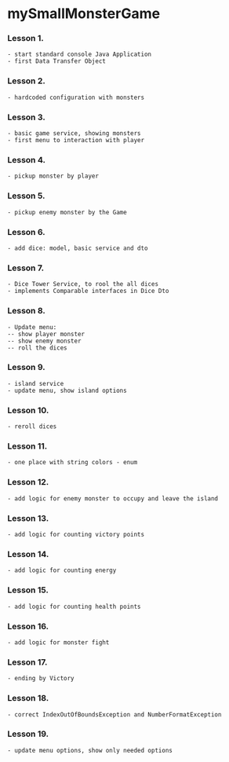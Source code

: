 # mySmallMonsterGame

### Lesson 1.
    - start standard console Java Application
    - first Data Transfer Object

### Lesson 2.
    - hardcoded configuration with monsters 
    
### Lesson 3.
    - basic game service, showing monsters
    - first menu to interaction with player
    
### Lesson 4.
    - pickup monster by player
    
### Lesson 5.
    - pickup enemy monster by the Game

### Lesson 6.
    - add dice: model, basic service and dto
    
### Lesson 7.
    - Dice Tower Service, to rool the all dices
    - implements Comparable interfaces in Dice Dto
    
### Lesson 8.
    - Update menu: 
    -- show player monster
    -- show enemy monster
    -- roll the dices

### Lesson 9.
    - island service
    - update menu, show island options

### Lesson 10.
    - reroll dices

### Lesson 11.
    - one place with string colors - enum

### Lesson 12.
    - add logic for enemy monster to occupy and leave the island

### Lesson 13.
    - add logic for counting victory points

### Lesson 14.
    - add logic for counting energy 

### Lesson 15.
    - add logic for counting health points

### Lesson 16.
    - add logic for monster fight

### Lesson 17.
    - ending by Victory

### Lesson 18.
    - correct IndexOutOfBoundsException and NumberFormatException

### Lesson 19.
    - update menu options, show only needed options